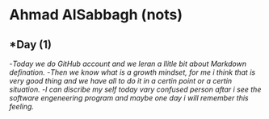 # **Ahmad AlSabbagh (nots)**
## *Day (1)
-*Today we do GitHub account and we leran a llitle bit about Markdown defination.*
-*Then we know what is a growth mindset, for me i think that is very good thing and we have all to do it in a certin point or a certin situation.*
-*I can discribe my self today vary confused person aftar i see the software engeneering program and maybe one day i will remember this feeling.*

